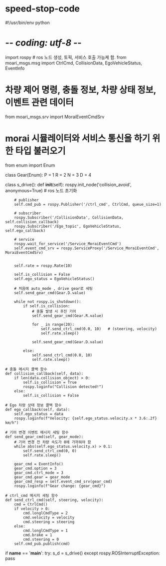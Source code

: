 # speed-stop-code
#!/usr/bin/env python
# -*- coding: utf-8 -*-
import rospy # ros 노드 생성, 토픽, 서비스 호출 가능케 함.
from moari_msgs.msg import CtrlCmd, CollisionData, EgoVehicleStatus, EventInfo 
# 차량 제어 명령, 충돌 정보, 차량 상태 정보, 이벤트 관련 데이터
from moari_msgs.srv import MoraiEventCmdSrv
# morai 시뮬레이터와 서비스 통신을 하기 위한 타입 불러오기
from enum import Enum

class Gear(Enum):
    P = 1
    R = 2
    N = 3
    D = 4
    
class s_drive():
    def __init__(self):
        rospy.init_node('collision_avoid', anonymous=True)
        # ros 노드 초기화

        # publisher
        self.cmd_pub = rospy.Publisher('/ctrl_cmd', CtrlCmd, queue_size=1)

        # subscriber
        rospy.Subscriber('/CollisionData', CollisionData, self.collision_callback)
        rospy.Subscriber('/Ego_topic', EgoVehicleStatus, self.ego_callback)

        # service
        rospy.wait_for_service('/Service_MoraiEventCmd')
        self.event_cmd_srv = rospy.ServiceProxy('/Service_MoraiEventCmd', MoraiEventCmdSrv)

        
        self.rate = rospy.Rate(10)

        self.is_collision = False
        self.ego_status = EgoVehicleStatus()

        # 처음에 auto_mode , drive gear로 세팅
        self.send_gear_cmd(Gear.D.value)

        while not rospy.is_shutdown():
            if self.is_collision:
                # 충돌 발생 시 후진 기어
                self.send_gear_cmd(Gear.R.value)

                for _ in range(20):
                    self.send_ctrl_cmd(0.0, 10)   # (steering, velocity)
                    self.rate.sleep()

                self.send_gear_cmd(Gear.D.value)

            else:
                self.send_ctrl_cmd(0.0, 10)
                self.rate.sleep()

    # 충돌 메시지 콜백 함수
    def collision_callback(self, data):
        if len(data.collision_object) > 0:
            self.is_collision = True
            rospy.loginfo("Collision detected!")
        else:
            self.is_collision = False

    # Ego 차량 상태 정보 콜백 함수
    def ego_callback(self, data):
        self.ego_status = data
        rospy.loginfo(f"Velocity: {self.ego_status.velocity.x * 3.6:.2f} km/h")

    # 기어 변경 이벤트 메시지 세팅 함수
    def send_gear_cmd(self, gear_mode):
        # 기어 변경 전 차량 속도가 0에 가까워야 함
        while abs(self.ego_status.velocity.x) > 0.1:
            self.send_ctrl_cmd(0, 0)
            self.rate.sleep()

        gear_cmd = EventInfo()
        gear_cmd.option = 3
        gear_cmd.ctrl_mode = 3
        gear_cmd.gear = gear_mode
        gear_cmd_resp = self.event_cmd_srv(gear_cmd)
        rospy.loginfo(f"Gear change: {gear_cmd}")

    # ctrl_cmd 메시지 세팅 함수
    def send_ctrl_cmd(self, steering, velocity):
        cmd = CtrlCmd()
        if velocity > 0:
            cmd.longlCmdType = 2
            cmd.velocity = velocity
            cmd.steering = steering
        else:
            cmd.longlCmdType = 1
            cmd.brake = 1
            cmd.steering = 0
        self.cmd_pub.publish(cmd)


if __name__ == '__main__':
    try:
        s_d = s_drive()
    except rospy.ROSInterruptException:
        pass
